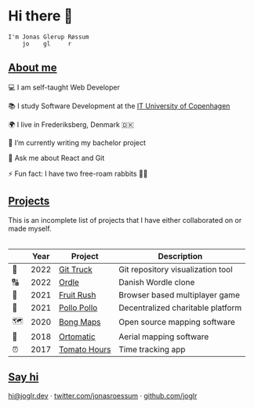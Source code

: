 # Hi there 👋

```
I'm Jonas Glerup Røssum
    jo    gl     r
```

## [About me](#about-me)

💻 I am self-taught Web Developer

📚 I study Software Development at the [IT University of Copenhagen](https://itu.dk)

🌍 I live in Frederiksberg, Denmark 🇩🇰

🌱 I’m currently writing my bachelor project

💬 Ask me about React and Git

⚡ Fun fact: I have two free-roam rabbits 🐇🐇

## [Projects](#projects)

This is an incomplete list of projects that I have either collaborated on or made myself.
<br/><br/>

| &nbsp; | Year | Project                                                   | Description                       |
| ------ | ---- | --------------------------------------------------------- | --------------------------------- |
| 🚛     | 2022 | [Git Truck](https://github.com/git-truck/git-truck/)      | Git repository visualization tool |
| 🔠     | 2022 | [Ordle](https://ordle.app/)                               | Danish Wordle clone               |
| 🐒     | 2021 | [Fruit Rush](https://fruit-rush.joglr.dev/)               | Browser based multiplayer game    |
| 🐔     | 2021 | [Pollo Pollo](https://pollopollo.org/)                    | Decentralized charitable platform |
| 🗺      | 2020 | [Bong Maps](https://github.com/bong-inc/bong-maps)       | Open source mapping software      |
| 🤖     | 2018 | [Ortomatic](https://apps.dronekompagniet.dk/ortomatic/)   | Aerial mapping software           |
| ⏰     | 2017 | [Tomato Hours](https://tomato-hours.joglr.dev/)           | Time tracking app                 |


## [Say hi](#say-hi)

[hi&commat;joglr.dev](mailto:hi@joglr.dev) &middot;
[twitter.com/jonasroessum](https://twitter.com/jonasroessum) &middot;
[github.com/joglr](https://github.com/joglr)
